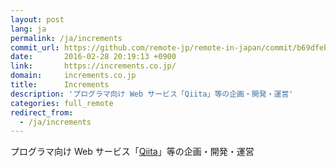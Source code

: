 ```yaml
---
layout: post
lang: ja
permalink: /ja/increments
commit_url: https://github.com/remote-jp/remote-in-japan/commit/b69dfeba9256bf20978bc929423c5c439b808250
date:       2016-02-28 20:19:13 +0900
link:       https://increments.co.jp/
domain:     increments.co.jp
title:      Increments
description: 'プログラマ向け Web サービス「Qiita」等の企画・開発・運営'
categories: full_remote
redirect_from:
  - /ja/increments
---
```


<p>プログラマ向け Web サービス「<a href="https://qiita.com">Qiita</a>」等の企画・開発・運営</p>
